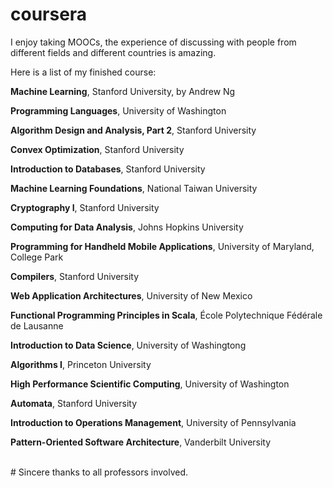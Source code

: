 coursera
========

I enjoy taking MOOCs, the experience of discussing with people from different fields and different countries is amazing.

Here is a list of my finished course:

<b>Machine Learning</b>, Stanford University, by Andrew Ng

<b>Programming Languages</b>, University of Washington

<b>Algorithm Design and Analysis, Part 2</b>, Stanford University

<b>Convex Optimization</b>, Stanford University

<b>Introduction to Databases</b>, Stanford University

<b>Machine Learning Foundations</b>, National Taiwan University

<b>Cryptography I</b>, Stanford University

<b>Computing for Data Analysis</b>, Johns Hopkins University

<b>Programming for Handheld Mobile Applications</b>, University of Maryland, College Park

<b>Compilers</b>, Stanford University

<b>Web Application Architectures</b>, University of New Mexico

<b>Functional Programming Principles in Scala</b>, École Polytechnique Fédérale de Lausanne

<b>Introduction to Data Science</b>, University of Washingtong

<b>Algorithms I</b>, Princeton University

<b>High Performance Scientific Computing</b>, University of Washington

<b>Automata</b>, Stanford University

<b>Introduction to Operations Management</b>, University of Pennsylvania

<b>Pattern-Oriented Software Architecture</b>, Vanderbilt University

<br>
# Sincere thanks to all professors involved.
